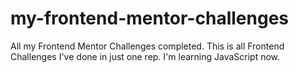# my-frontend-mentor-challenges
All my Frontend Mentor Challenges completed.
This is all Frontend Challenges I've done in just one rep. I'm learning JavaScript now.
